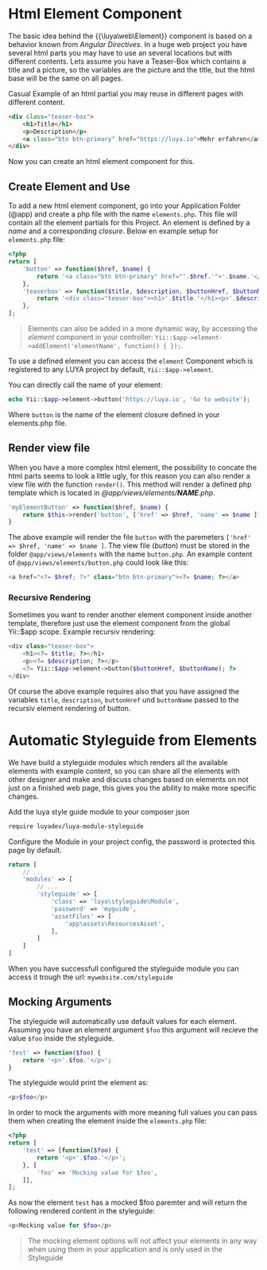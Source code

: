 # Html Element Component

The basic idea behind the {{\luya\web\Element}} component is based on a behavior known from *Angular Directives*. In a huge web project you have several html parts you may have to use an several locations but with different contents. Lets assume you have a Teaser-Box which contains a title and a picture, so the variables are the picture and the title, but the html base will be the same on all pages.

Casual Example of an html partial you may reuse in different pages with different content.

```html
<div class="teaser-box">
    <h1>Title</h1>
    <p>Description</p>
    <a class="btn btn-primary" href="https://luya.io">Mehr erfahren</a>
</div>
```

Now you can create an html element component for this.


## Create Element and Use

To add a new html element component, go into your Application Folder (@app) and create a php file with the name `elements.php`. This file will contain all the element partials for this Project. An element is defined by a *name* and a corresponding *closure*. Below en example setup for `elements.php` file:

```php
<?php
return [
    'button' => function($href, $name) {
        return '<a class="btn btn-primary" href="'.$href.'">'.$name.'</a>';
    },
    'teaserbox' => function($title, $description, $buttonHref, $buttonName) {
        return '<div class="teaser-box"><h1>'.$title.'</h1><p>'.$description.'</p>'.$this->button($buttonHref, $buttonName).'</div>';
    },
];
```

> Elements can also be added in a more dynamic way, by accessing the *element* component in your controller:  `Yii::$app->element->addElement('elementName', function() { });`.

To use a defined element you can access the `element` Component which is registered to any LUYA project by default, `Yii::$app->element`.

You can directly call the name of your element:

```php
echo Yii::$app->element->button('https://luya.io', 'Go to website');
```

Where `button` is the name of the element closure defined in your elements.php file.

## Render view file


When you have a more complex html element, the possibility to concate the html parts seems to look a little ugly, for this reason you can also render a view file with the function `render()`. This method will render a defined php template which is located in *@app/views/elements/__NAME__.php*.

```php
'myElementButton' => function($href, $name) {
    return $this->render('button', ['href' => $href, 'name' => $name ]);
}
```

The above example will render the file `button` with the paremeters `['href' => $href, 'name' => $name ]`. The view file (*button*) must be stored in the folder `@app/views/elements` with the name `button.php`. An example content of `@app/views/elements/button.php` could look like this:

```php
<a href="<?= $href; ?>" class="btn btn-primary"><?= $name; ?></a>
```

### Recursive Rendering

Sometimes you want to render another element component inside another template, therefore just use the element component from the global Yii::$app scope. Example recursiv rendering:

```php
<div class="teaser-box">
    <h1><?= $title; ?></h1>
    <p><?= $description; ?></p>
    <?= Yii::$app->element->button($buttonHref, $buttonName); ?>
</div>
```

Of course the above example requires also that you have assigned the variables `title`, `description`, `buttonHref` und `buttonName` passed to the recursiv element rendering of button.

# Automatic Styleguide from Elements 

We have build a styleguide modules which renders all the available elements with example content, so you can share all the elements with other designer and make and discuss changes based on elements on not just on a finished web page, this gives you the ability to make more specific changes.

Add the luya style guide module to your composer json

```sh
require luyadev/luya-module-styleguide
```

Configure the Module in your project config, the password is protected this page by default.

```php
return [
    // ...
    'modules' => [
        // ...
        'styleguide' => [
            'class' => 'luya\styleguide\Module',
            'password' => 'myguide',
            'assetFiles' => [
                'app\assets\ResourcesAsset',
            ],
        ]
    ]
]
```

When you have successfull configured the styleguide module you can access it trough the url: `mywebsite.com/styleguide`

## Mocking Arguments

The styleguide will automatically use default values for each element. Assuming you have an element argument `$foo` this argument will recieve the value `$foo` inside the styleguide.

```php
'test' => function($foo) {
    return '<p>'.$foo.'</p>';
}
```

The styleguide would print the element as:

```php
<p>$foo</p>
```

In order to mock the arguments with more meaning full values you can pass them when creating the element inside the `elements.php` file:

```php
<?php
return [
    'test' => [function($foo) {
        return '<p>'.$foo.'</p>';
    }, [
        'foo' => 'Mocking value for $foo',
    ]],
];
```

As now the element `test` has a mocked $foo paremter and will return the following rendered content in the styleguide:

```php
<p>Mocking value for $foo</p>
```

> The mocking element options will not affect your elements in any way when using them in your application and is only used in the Styleguide